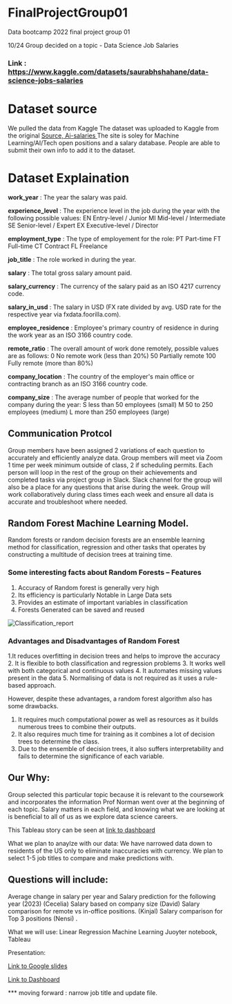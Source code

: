 # FinalProjectGroup01
Data bootcamp 2022 final project group 01

10/24
Group decided on a topic - Data Science Job Salaries

### Link : https://www.kaggle.com/datasets/saurabhshahane/data-science-jobs-salaries

# Dataset source
We pulled the data from Kaggle
The dataset was uploaded to Kaggle from the original [Source, Ai-salaries ](https://salaries.ai-jobs.net/download
)
The site is soley for Machine Learning/AI/Tech open positions and a salary database. People are able to submit their own info to add it to the dataset. 
# Dataset Explaination 

<b>work_year</b> : The year the salary was paid.

<b>experience_level</b> : The experience level in the job during the year with the following possible values: EN Entry-level / Junior MI Mid-level / Intermediate SE Senior-level / Expert EX Executive-level / Director

<b>employment_type</b> : The type of employement for the role: PT Part-time FT Full-time CT Contract FL Freelance

<b>job_title</b> : The role worked in during the year.

<b>salary</b> : The total gross salary amount paid.

<b>salary_currency</b> : The currency of the salary paid as an ISO 4217 currency code.

<b>salary_in_usd</b> : The salary in USD (FX rate divided by avg. USD rate for the respective year via fxdata.foorilla.com).

<b>employee_residence</b> : Employee's primary country of residence in during the work year as an ISO 3166 country code.

<b>remote_ratio</b> : The overall amount of work done remotely, possible values are as follows: 0 No remote work (less than 20%) 50 Partially remote 100 Fully remote (more than 80%)

<b>company_location</b> : The country of the employer's main office or contracting branch as an ISO 3166 country code.

<b>company_size</b> : The average number of people that worked for the company during the year: S less than 50 employees (small) M 50 to 250 employees (medium) L more than 250 employees (large)


## Communication Protcol 

Group members have been assigned 2 variations of each question to accurately and efficiently analyze data.
Group members will meet via Zoom 1 time per week minimum outside of class, 2 if scheduling permits.
Each person will loop in the rest of the group on their achievements and completed tasks via project group in Slack.
Slack channel for the group will also be a place for any questions that arise during the week.
Group will work collaboratively during class times each week and ensure all data is accurate and troubleshoot where needed.

## Random Forest Machine Learning Model.

Random forests or random decision forests are an ensemble learning method for classification, regression and other tasks that operates by constructing a multitude of decision trees at training time.

### Some interesting facts about Random Forests – Features
1. Accuracy of Random forest is generally very high
2. Its efficiency is particularly Notable in Large Data sets
3. Provides an estimate of important variables in classification
4. Forests Generated can be saved and reused

![Classification_report](https://user-images.githubusercontent.com/107137215/202321271-6143b156-ac96-489a-a2f1-54288a14a60c.jpg)

 

### Advantages and Disadvantages of Random Forest
1.It reduces overfitting in decision trees and helps to improve the accuracy
2. It is flexible to both classification and regression problems
3. It works well with both categorical and continuous values
4. It automates missing values present in the data
5. Normalising of data is not required as it uses a rule-based approach.

However, despite these advantages, a random forest algorithm also has some drawbacks.
1. It requires much computational power as well as resources as it builds numerous trees to combine their outputs. 
2. It also requires much time for training as it combines a lot of decision trees to determine the class.
3. Due to the ensemble of decision trees, it also suffers interpretability and fails to determine the significance of each variable.

## Our Why:
Group selected this particular topic because it is relevant to the coursework and incorporates the information Prof Norman went over at the beginning of each topic. Salary matters in each field, and knowing what we are looking at is beneficial to all of us as we explore data science careers. 

This Tableau story can be seen at  [link to dashboard](https://public.tableau.com/app/profile/nensi.pandya/viz/ds_salary/JobtitleandSalaryinUSd)

What we plan to anaylze with our data: 
We have narrowed data down to residents of the US only to eliminate inaccuracies with currency. We plan to select 1-5 job titles to compare and make predictions with. 

Questions will include:
---- 
Average change in salary per year and Salary prediction for the following year (2023) (Cecelia)
Salary based on company size (David)
Salary comparison for remote vs in-office positions. (Kinjal)
Salary comparison for Top 3 positions (Nensi) . 


What we will use:
Linear Regression Machine Learning 
Juoyter notebook, Tableau 


Presentation:

[Link to Google slides](https://docs.google.com/presentation/d/1EuZcaTtNKKLiq5Ai4xnP8bAwsP34RqSoqZRCWC5Jcxg/edit#slide=id.g12bc75dd6ef_0_15)


[Link to Dashboard](https://public.tableau.com/authoring/Salariesfordatasciencejobs/Sheet5/Story%201?%3Aignore_sticky_session=yes#1)


*** moving forward :
narrow job title and update file.



